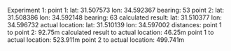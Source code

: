 Experiment 1:
    point 1:
        lat: 31.507573
        lon: 34.592367
        bearing: 53
    point 2:
        lat: 31.508386
        lon: 34.592148
        bearing: 63
    calculated result:
        lat: 31.510377
        lon: 34.596732
    actual location:
        lat: 31.510139
        lon: 34.597002
    distances:
        point 1 to point 2: 92.75m
        calculated result to actual location: 46.25m
        point 1 to actual location: 523.911m
        point 2 to actual location: 499.741m
